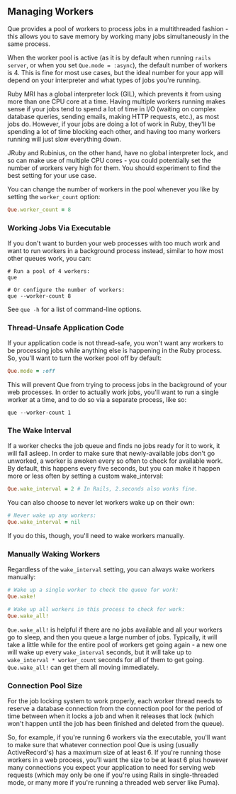 ## Managing Workers

Que provides a pool of workers to process jobs in a multithreaded fashion - this allows you to save memory by working many jobs simultaneously in the same process.

When the worker pool is active (as it is by default when running `rails server`, or when you set `Que.mode = :async`), the default number of workers is 4. This is fine for most use cases, but the ideal number for your app will depend on your interpreter and what types of jobs you're running.

Ruby MRI has a global interpreter lock (GIL), which prevents it from using more than one CPU core at a time. Having multiple workers running makes sense if your jobs tend to spend a lot of time in I/O (waiting on complex database queries, sending emails, making HTTP requests, etc.), as most jobs do. However, if your jobs are doing a lot of work in Ruby, they'll be spending a lot of time blocking each other, and having too many workers running will just slow everything down.

JRuby and Rubinius, on the other hand, have no global interpreter lock, and so can make use of multiple CPU cores - you could potentially set the number of workers very high for them. You should experiment to find the best setting for your use case.

You can change the number of workers in the pool whenever you like by setting the `worker_count` option:

```ruby
Que.worker_count = 8
```

### Working Jobs Via Executable

If you don't want to burden your web processes with too much work and want to run workers in a background process instead, similar to how most other queues work, you can:

```shell
# Run a pool of 4 workers:
que

# Or configure the number of workers:
que --worker-count 8
```

See `que -h` for a list of command-line options.

### Thread-Unsafe Application Code

If your application code is not thread-safe, you won't want any workers to be processing jobs while anything else is happening in the Ruby process. So, you'll want to turn the worker pool off by default:

```ruby
Que.mode = :off
```

This will prevent Que from trying to process jobs in the background of your web processes. In order to actually work jobs, you'll want to run a single worker at a time, and to do so via a separate process, like so:

```shell
que --worker-count 1
```

### The Wake Interval

If a worker checks the job queue and finds no jobs ready for it to work, it will fall asleep. In order to make sure that newly-available jobs don't go unworked, a worker is awoken every so often to check for available work. By default, this happens every five seconds, but you can make it happen more or less often by setting a custom wake_interval:

```ruby
Que.wake_interval = 2 # In Rails, 2.seconds also works fine.
```

You can also choose to never let workers wake up on their own:

```ruby
# Never wake up any workers:
Que.wake_interval = nil
```

If you do this, though, you'll need to wake workers manually.

### Manually Waking Workers

Regardless of the `wake_interval` setting, you can always wake workers manually:

```ruby
# Wake up a single worker to check the queue for work:
Que.wake!

# Wake up all workers in this process to check for work:
Que.wake_all!
```

`Que.wake_all!` is helpful if there are no jobs available and all your workers go to sleep, and then you queue a large number of jobs. Typically, it will take a little while for the entire pool of workers get going again - a new one will wake up every `wake_interval` seconds, but it will take up to `wake_interval * worker_count` seconds for all of them to get going. `Que.wake_all!` can get them all moving immediately.

### Connection Pool Size

For the job locking system to work properly, each worker thread needs to reserve a database connection from the connection pool for the period of time between when it locks a job and when it releases that lock (which won't happen until the job has been finished and deleted from the queue).

So, for example, if you're running 6 workers via the executable, you'll want to make sure that whatever connection pool Que is using (usually ActiveRecord's) has a maximum size of at least 6. If you're running those workers in a web process, you'll want the size to be at least 6 plus however many connections you expect your application to need for serving web requests (which may only be one if you're using Rails in single-threaded mode, or many more if you're running a threaded web server like Puma).

